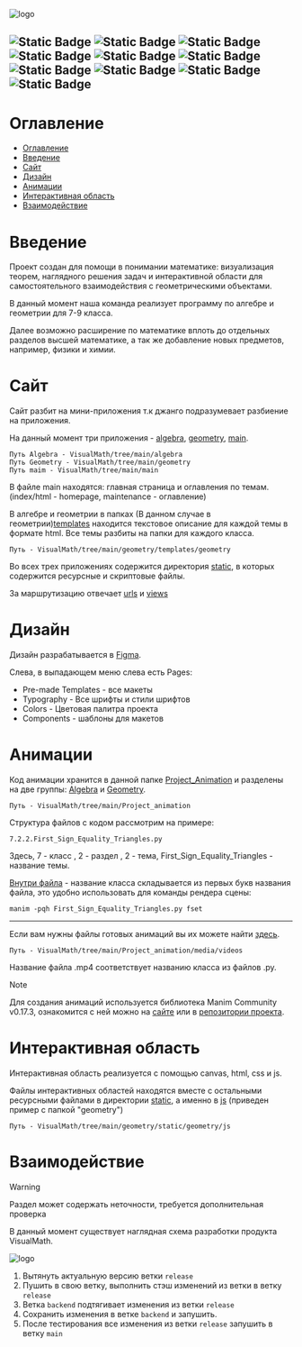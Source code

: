 

![logo](https://cdn.discordapp.com/attachments/1150438545748656179/1180099686149935184/Intro_fro_rdmd_1.png?ex=65f428fa&is=65e1b3fa&hm=12bee6f007c3063600959119103fa1b3c526b54edc789c8efebe1aa85eeed335&)

![Static Badge](https://img.shields.io/badge/Python-FFD43B?style=for-the-badge&logo=python&logoColor=blue)
![Static Badge](https://img.shields.io/badge/Numpy-777BB4?style=for-the-badge&logo=numpy&logoColor=white)
![Static Badge](https://img.shields.io/badge/LaTeX-47A141?style=for-the-badge&logo=LaTeX&logoColor=white)
![Static Badge](https://img.shields.io/badge/CSS3-1572B6?style=for-the-badge&logo=css3&logoColor=white)
![Static Badge](https://img.shields.io/badge/HTML5-E34F26?style=for-the-badge&logo=html5&logoColor=white)
![Static Badge](https://img.shields.io/badge/Django-092E20?style=for-the-badge&logo=django&logoColor=green)
![Static Badge](https://img.shields.io/badge/Sass-CC6699?style=for-the-badge&logo=sass&logoColor=white)
![Static Badge](https://img.shields.io/badge/JavaScript-323330?style=for-the-badge&logo=javascript&logoColor=F7DF1E)
![Static Badge](https://img.shields.io/badge/GitHub-100000?style=for-the-badge&logo=github&logoColor=white)
![Static Badge](https://img.shields.io/badge/GIT-E44C30?style=for-the-badge&logo=git&logoColor=white)
---
# Оглавление
- [Оглавление](#оглавление)
- [Введение](#введение)
- [Сайт](#сайт)
- [Дизайн](#дизайн)
- [Анимации](#анимации)
- [Интерактивная область](#интерактивная-область)
- [Взаимодействие](#взаимодействие)


# Введение

Проект создан для помощи в понимании математике: визуализация теорем, наглядного решения задач и интерактивной области для самостоятельного взаимодействия с геометрическими объектами.

В данный момент наша команда реализует программу по алгебре и геометрии для 7-9 класса.

Далее возможно расширение по математике вплоть до отдельных разделов высшей математике, а так же добавление новых предметов, например, физики и химии.


# Сайт

Сайт разбит на мини-приложения т.к джанго подразумевает разбиение на приложения.

На данный момент три приложения - [algebra](https://github.com/Lo-Wang/VisualMath/tree/main/algebra), [geometry](https://github.com/Lo-Wang/VisualMath/tree/main/geometry), [main](https://github.com/Lo-Wang/VisualMath/tree/main/main).
```
Путь Algebra - VisualMath/tree/main/algebra
Путь Geometry - VisualMath/tree/main/geometry
Путь maim - VisualMath/tree/main/main
```

В файле main находятся: главная страница и оглавления по темам.(index/html - homepage, maintenance - оглавление)

В алгебре и геометрии в папках (В данном случае в геометрии)[templates](https://github.com/Lo-Wang/VisualMath/tree/main/geometry/templates/geometry) находится текстовое описание для каждой темы в формате html. Все темы разбиты на папки для каждого класса.
```
Путь - VisualMath/tree/main/geometry/templates/geometry
```

Во всех трех приложениях содержится директория [static](https://github.com/Lo-Wang/VisualMath/tree/main/geometry/static/geometry), в которых содержится ресурсные и скриптовые файлы. 

За маршрутизацию отвечает [urls](https://github.com/Lo-Wang/VisualMath/blob/main/main/urls.py) и [views](https://github.com/Lo-Wang/VisualMath/blob/main/main/views.py)

# Дизайн

Дизайн разрабатывается в [Figma](https://www.figma.com/file/XITlXS5GmXhYGvXZsqTEn2/VisualMath?type=design&node-id=0%3A1&mode=design&t=8S8QdvUn5JNWRMVN-1).

Слева, в выпадающем меню слева есть Pages:
- Pre-made Templates - все макеты
- Typography - Все шрифты и стили шрифтов
- Colors - Цветовая палитра проекта
- Components - шаблоны для макетов


# Анимации

Код анимации хранится в данной папке [Project_Animation](https://github.com/Lo-Wang/VisualMath/tree/main/Project_animation) и разделены на две группы: [Algebra](https://github.com/Lo-Wang/VisualMath/tree/main/Project_animation/Algebra) и [Geometry](https://github.com/Lo-Wang/VisualMath/tree/main/Project_animation/Geometry). 

```
Путь - VisualMath/tree/main/Project_animation
```

Структура файлов с кодом рассмотрим на примере: 
```
7.2.2.First_Sign_Equality_Triangles.py
```
Здесь, 7 - класс , 2 - раздел , 2 - тема, First_Sign_Equality_Triangles - название темы.

[Внутри файла](https://github.com/Lo-Wang/VisualMath/blob/main/Project_animation/Geometry/7.2.2.First_Sign_Equality_Triangles.py) - название класса складывается из первых букв названия файла, это удобно использовать для команды рендера сцены:
```
manim -pqh First_Sign_Equality_Triangles.py fset
```
---
Если вам нужны файлы готовых анимаций вы их можете найти [здесь](https://github.com/Lo-Wang/VisualMath/tree/main/Project_animation/media/videos).

```
Путь - VisualMath/tree/main/Project_animation/media/videos
```
Название файла .mp4 соответствует названию класса из файлов .py.

> [!NOTE]
> Для создания анимаций используется библиотека Manim Community v0.17.3, ознакомится с ней
> можно на [сайте](https://www.manim.community/) или в [репозитории проекта](https://github.com/manimCommunity/manim).

# Интерактивная область

Интерактивная область реализуется с помощью canvas, html, css и js.

Файлы интерактивных областей находятся вместе с остальными ресурсными файлами в директории [static](https://github.com/Lo-Wang/VisualMath/tree/main/geometry/static/geometry), а именно в [js](https://github.com/Lo-Wang/VisualMath/tree/main/geometry/static/geometry/js)  (приведен пример с папкой "geometry")

```
Путь - VisualMath/tree/main/geometry/static/geometry/js
```
# Взаимодействие

> [!WARNING]
> Раздел может содержать неточности, требуется дополнительная проверка

В данный момент существует наглядная схема разработки продукта VisualMath. 

![logo](https://cdn.discordapp.com/attachments/1150438545748656179/1183813463051612271/C_.png?ex=65f87133&is=65e5fc33&hm=b699687c74cf18ad979ae4a74c26c36ba7511e1038d99f8319f219524d92f8b4&)

1) Вытянуть актуальную версию ветки ```release```
2) Пушить в свою ветку, выполнить стэш изменений из ветки в ветку ```release```
3) Ветка ```backend``` подтягивает изменения из ветки ```release```
4) Сохранить изменения в ветке ```backend``` и запушить.  
5) После тестирования все изменения из ветки ```release``` запушить в ветку ```main```

  




